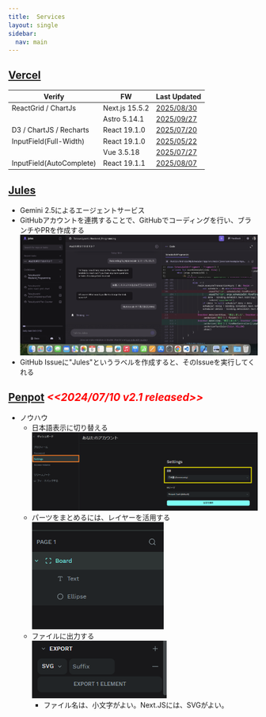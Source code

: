 ```yaml
---
title:  Services
layout: single
sidebar:
  nav: main
---
```


##  [Vercel](https://vercel.com/)

  |Verify                   |FW              |Last Updated
  |-------------------------|----------------|----------
  |ReactGrid / ChartJs      |Next.js 15.5.2  |[2025/08/30](https://next-grid-chart.vercel.app/)
  |                         |Astro 5.14.1    |[2025/09/27](https://astro-react-grid-chart.vercel.app/)
  |D3 / ChartJS / Recharts  |React 19.1.0    |[2025/07/20](https://graph-libraries.vercel.app/)
  |InputField(Full-Width)   |React 19.1.0    |[2025/05/22](https://ya-full-width-input-field.vercel.app/)
  |                         |Vue 3.5.18      |[2025/07/27](https://ya-full-width-input-field-for-vue.vercel.app/)
  |InputField(AutoComplete) |React 19.1.1    |[2025/08/07](https://auto-complete-input-field.vercel.app/)

##  [Jules](https://jules.google.com/)

- Gemini 2.5によるエージェントサービス
- GitHubアカウントを連携することで、GitHubでコーディングを行い、ブランチやPRを作成する
  ![Jules Agent](/images/Services/20250809_Jules.png)
- GitHub Issueに"Jules"というラベルを作成すると、そのIssueを実行してくれる

##  [Penpot](https://design.penpot.app/) <span style="color: red;">*<<2024/07/10 v2.1 released>>*</span>
  - ノウハウ
    - 日本語表示に切り替える<BR />
      ![Setting](/images/Penpot/20240421_Setting.png)
    - パーツをまとめるには、レイヤーを活用する<BR />
      ![Layer](/images/Penpot/20240421_Layer.png)
    - ファイルに出力する<BR />
      ![Export](/images/Penpot/20240421_Export.png)
      - ファイル名は、小文字がよい。Next.JSには、SVGがよい。
